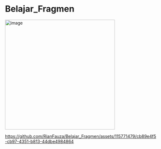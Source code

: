 # Belajar_Fragmen

<img width="363" alt="image" src="https://github.com/RianFauza/Belajar_Fragmen/assets/115771479/e8844d60-6aac-4d28-be97-bf4a912030b3">

https://github.com/RianFauza/Belajar_Fragmen/assets/115771479/cb89e4f5-cb97-4351-b813-44dbe4984864

